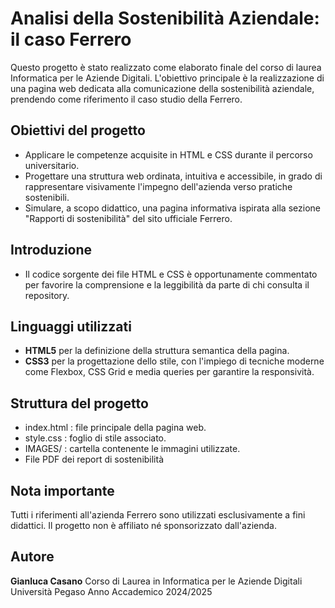 # Analisi della Sostenibilità Aziendale: il caso Ferrero
Questo progetto è stato realizzato come elaborato finale del corso di laurea Informatica per le Aziende Digitali.
L'obiettivo principale è la realizzazione di una pagina web dedicata alla comunicazione della sostenibilità aziendale, prendendo come riferimento il caso studio della Ferrero.

## Obiettivi del progetto
- Applicare le competenze acquisite in HTML e CSS durante il percorso universitario.
- Progettare una struttura web ordinata, intuitiva e accessibile, in grado di rappresentare visivamente l'impegno dell'azienda verso pratiche sostenibili.
- Simulare, a scopo didattico, una pagina informativa ispirata alla sezione "Rapporti di sostenibilità" del sito ufficiale Ferrero.

## Introduzione
- Il codice sorgente dei file HTML e CSS è opportunamente commentato per favorire la comprensione e la leggibilità da parte di chi consulta il repository.

## Linguaggi utilizzati
- **HTML5** per la definizione della struttura semantica della pagina.
- **CSS3** per la progettazione dello stile, con l'impiego di tecniche moderne come Flexbox, CSS Grid e media queries per garantire la responsività.

## Struttura del progetto
- index.html : file principale della pagina web.
- style.css : foglio di stile associato.
- IMAGES/ : cartella contenente le immagini utilizzate.
- File PDF dei report di sostenibilità

## Nota importante
Tutti i riferimenti all'azienda Ferrero sono utilizzati esclusivamente a fini didattici.
Il progetto non è affiliato né sponsorizzato dall'azienda.

## Autore
**Gianluca Casano**
Corso di Laurea in Informatica per le Aziende Digitali
Università Pegaso
Anno Accademico 2024/2025
